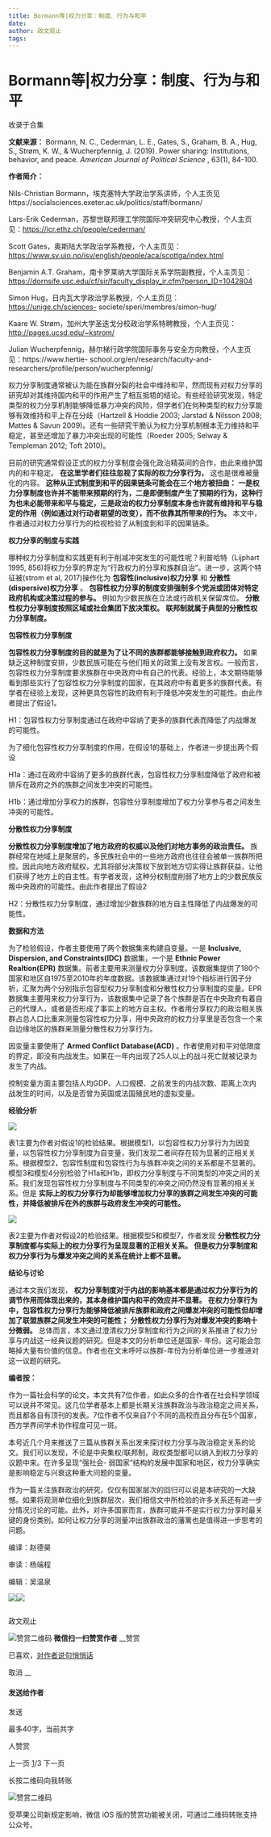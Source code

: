 ```yaml
---
title: Bormann等|权力分享：制度、行为与和平
date: 
author: 政文观止
tags: 
---
```

# Bormann等|权力分享：制度、行为与和平


收录于合集

**文献来源：** Bormann, N. C., Cederman, L. E., Gates, S., Graham, B. A., Hug, S.,
Strøm, K. W., & Wucherpfennig, J. (2019). Power sharing: Institutions,
behavior, and peace. _American Journal of Political Science_ , 63(1), 84-100.

  

 **作者简介：**

Nils-Christian
Bormann，埃克塞特大学政治学系讲师，个人主页见https://socialsciences.exeter.ac.uk/politics/staff/bormann/

Lars-Erik
Cederman，苏黎世联邦理工学院国际冲突研究中心教授，个人主页见：https://icr.ethz.ch/people/cederman/

Scott
Gates，奥斯陆大学政治学系教授，个人主页见：https://www.sv.uio.no/isv/english/people/aca/scottga/index.html

Benjamin A.T.
Graham，南卡罗莱纳大学国际关系学院副教授，个人主页见：https://dornsife.usc.edu/cf/sir/faculty_display_ir.cfm?person_ID=1042804

Simon Hug，日内瓦大学政治学系教授，个人主页见：https://unige.ch/sciences-
societe/speri/membres/simon-hug/

Kaare W. Strøm，加州大学圣迭戈分校政治学系特聘教授，个人主页见：http://pages.ucsd.edu/~kstrom/

Julian Wucherpfennig，赫尔梯行政学院国际事务与安全方向教授，个人主页见：https://www.hertie-
school.org/en/research/faculty-and-researchers/profile/person/wucherpfennig/

  

  

权力分享制度通常被认为能在族群分裂的社会中维持和平，然而现有对权力分享的研究却对其维持国内和平的作用产生了相互抵牾的结论。有些经验研究发现，特定类型的权力分享机制能够降低暴力冲突的风险，但学者们在何种类型的权力分享能够有效维持和平上存在分歧（Hartzell
& Hoddie 2003; Jarstad & Nilsson 2008; Mattes & Savun
2009)。还有一些研究干脆认为权力分享机制根本无力维持和平稳定，甚至还增加了暴力冲突出现的可能性（Roeder 2005; Selway &
Templeman 2012; Toft 2010)。

  

目前的研究通常假设正式的权力分享制度会强化政治精英间的合作，由此来维护国内的和平稳定。 **在这里学者们往往忽视了实际的权力分享行为，**
这也是很难被量化的内容。 **这种从正式制度到和平的因果链条可能会在三个地方被扭曲：**
**一是权力分享制度也许并不能带来预期的行为，二是即便制度产生了预期的行为，这种行为也未必能带来和平与稳定，三是政治的权力分享制度本身也许就有维持和平与稳定的作用（例如通过对行动者期望的改变），而不依靠其所带来的行为。**
本文中，作者通过对权力分享行为的检视检验了从制度到和平的因果链条。

  

 **权力分享的制度与实践**

  

哪种权力分享制度和实践更有利于削减冲突发生的可能性呢？利普哈特（Lijphart 1995,
856)将权力分享的界定为“行政权力的分享和族群自治”。进一步，这两个特征被(strom et al, 2017)操作化为
**包容性(inclusive)权力分享** 和 **分散性(dispersive)权力分享** 。
**包容性权力分享的制度安排强制多个党派或团体对特定政府机构或决策过程的参与。** 例如为少数民族在立法或行政机关保留席位。
**分散性权力分享制度按照区域或社会集团下放决策权。** **联邦制就属于典型的分散性权力分享制度。**

  

 **包容性权力分享制度**

  

 **包容性权力分享制度的目的就是为了让不同的族群都能够接触到政府权力。**
如果缺乏这种制度安排，少数民族可能在与他们相关的政策上没有发言权。一般而言，包容性权力分享制度要求族群在中央政府中有自己的代表。经验上，本文期待能够看到那些实行了包容性权力分享制度的国家，在其政府中有着更多的族群代表。有学者在经验上发现，这种更具包容性的政府有利于降低冲突发生的可能性。由此作者提出了假设1。

H1：包容性权力分享制度通过在政府中容纳了更多的族群代表而降低了内战爆发的可能性。

  

为了细化包容性权力分享制度的作用，在假设1的基础上，作者进一步提出两个假设

H1a：通过在政府中容纳了更多的族群代表，包容性权力分享制度降低了政府和被排斥在政府之外的族群之间发生冲突的可能性。

H1b：通过增加分享权力的族群，包容性分享制度增加了权力分享参与者之间发生冲突的可能性。

  

 **分散性权力分享制度**

  

 **分散性权力分享制度增加了地方政府的权威以及他们对地方事务的政治责任。**
族群经常在地域上是聚居的，多民族社会中的一些地方政府也往往会被单一族群所把控。因此向地方政府赋权，尤其将部分决策权下放到地方切实得让族群获益，让他们获得了地方上的自主性。有学者发现，这种分权制度削弱了地方上的少数民族反叛中央政府的可能性。由此作者提出了假设2

H2：分散性权力分享制度，通过增加少数族群的地方自主性降低了内战爆发的可能性。

  

 **数据和方法**

  

为了检验假设，作者主要使用了两个数据集来构建自变量。一是 **Inclusive, Dispersion, and Constraints(IDC)**
数据集，一个是 **Ethnic Power Realtion(EPR)**
数据集。前者主要用来测量权力分享制度。该数据集提供了180个国家和地区自1975至2010年的年度数据。该数据集通过对19个指标进行因子分析，汇聚为两个分别指示包容型权力分享制度和分散性权力分享制度的变量。EPR数据集主要用来权力分享行为，该数据集中记录了各个族群是否在中央政府有着自己的代理人，或者是否形成了事实上的地方自主权。作者用分享权力的政治相关族群占总人口比重来测量包容性权力分享，用中央政府的权力分享里是否包含一个来自边缘地区的族群来测量分散性权力分享行为。

  

因变量主要使用了 **Armed Conflict Database(ACD)**
。作者使用对和平对低限度的界定，即没有内战发生。如果在一年内出现了25人以上的战斗死亡就被记录为发生了内战。

  

控制变量方面主要包括人均GDP、人口规模、之前发生的内战次数、距离上次内战发生的时间，以及是否曾为英国或法国殖民地的虚拟变量。

  

 **经验分析**

  

![](/images/443/2.jpeg)

  

表1主要为作者对假设1的检验结果。根据模型1，以包容性权力分享行为为因变量，以包容性权力分享制度为自变量，我们发现二者间存在较为显著的正相关关系。根据模型2，包容性制度和包容性行为与族群冲突之间的关系都是不显著的。模型3和模型4分别检验了H1a和H1b，即权力分享制度与不同类型的冲突之间的关系。我们发现包容性权力分享制度与不同类型的冲突之间仍然没有显著的相关关系。但是
**实际上的权力分享行为却能够增加权力分享的族群之间发生冲突的可能性，并降低被排斥在外的族群与政府发生冲突的可能性。**

  

![](/images/443/3.jpeg)

  

表2主要为作者对假设2的检验结果。根据模型5和模型7，作者发现 **分散性权力分享制度都与实际上的权力分享行为呈现显著的正相关关系。**
**但是权力分享制度和权力分享行为与爆发冲突之间的关系在统计上都不显著。**

  

 **结论与讨论**

  

通过本文我们发现， **权力分享制度对于内战的影响基本都是通过权力分享行为的调节作用而体现出来的，其本身维护国内和平的效应并不显著。**
**在权力分享行为中，包容性权力分享行为能够降低被排斥族群和政府之间爆发冲突的可能性但却增加了联盟族群之间发生冲突的可能性；**
**分散性权力分享行为对爆发冲突的影响十分微弱。**
总体而言，本文通过澄清权力分享制度和行为之间的关系推进了权力分享与内战这一经典议题的研究。但是本文的分析单位还是国家-
年份。这可能会忽略掉大量有价值的信息。作者也在文末呼吁以族群-年份为分析单位进一步推进对这一议题的研究。

  

 **编者按：**

  

作为一篇社会科学的论文，本文共有7位作者，如此众多的合作者在社会科学领域可以说并不常见。这几位学者基本上都是长期关注族群政治与政治稳定之间关系，而且都各自有顶刊的发表。7位作者不仅来自7个不同的高校而且分布在5个国家，西方学界间学术协作程度可见一斑。

  

本号近几个月来推送了三篇从族群关系出发来探讨权力分享与政治稳定关系的论文。我们可以发现，不论是中央集权/联邦制，政权类型都可以纳入到权力分享的议题中来。在许多呈现“强社会-
弱国家”结构的发展中国家和地区，权力分享确实是影响稳定与兴衰这种重大问题的变量。

  

作为一篇关注族群政治的研究，仅仅有国家层次的回归可以说是本研究的一大缺憾。如果将观测单位细化到族群层次，我们相信文中所检验的许多关系还有进一步分情况讨论的可能。此外，对许多国家而言，族群可能并不是实行权力分享时最关键的身份类别。如何让权力分享的测量冲出族群政治的藩篱也是值得进一步思考的问题。

  

  

  

编译：赵德昊

审读：杨端程

编辑：吴温泉

![](/images/443/4.jpeg)![](/images/443/5.jpeg)

  

![]()

政文观止

![赞赏二维码]() **微信扫一扫赞赏作者** __赞赏

已喜欢，[对作者说句悄悄话](javascript:;)

取消 __

#### 发送给作者

发送

最多40字，当前共字

[](javascript:;) 人赞赏

上一页 [1](javascript:;)/3 下一页

长按二维码向我转账

![赞赏二维码]()

受苹果公司新规定影响，微信 iOS 版的赞赏功能被关闭，可通过二维码转账支持公众号。

